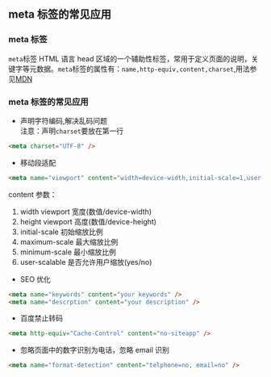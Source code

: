 ## meta 标签的常见应用

### meta 标签

`meta`标签 HTML 语言 head 区域的一个辅助性标签，常用于定义页面的说明，关键字等元数据。`meta`标签的属性有：`name,http-equiv,content,charset`,用法参见[MDN](https://developer.mozilla.org/zh-CN/docs/Web/HTML/Element/meta)

### meta 标签的常见应用

- 声明字符编码,解决乱码问题 <br />
  注意：声明`charset`要放在第一行

```html
<meta charset="UTF-8" />
```

- 移动段适配

```html
<meta name="viewport" content="width=device-width,initial-scale=1,user-scalable=no,max-scale=1" />
```

content 参数：

1. width viewport 宽度(数值/device-width)
2. height viewport 高度(数值/device-height)
3. initial-scale 初始缩放比例
4. maximum-scale 最大缩放比例
5. minimum-scale 最小缩放比例
6. user-scalable 是否允许用户缩放(yes/no)

- SEO 优化

```html
<meta name="keywords" content="your keywords" />
<meta name="descrption" content="your description" />
```

- 百度禁止转码

```html
<meta http-equiv="Cache-Control" content="no-siteapp" />
```

- 忽略页面中的数字识别为电话，忽略 email 识别

```html
<meta name="format-detection" content="telphone=no, email=no" />
```
